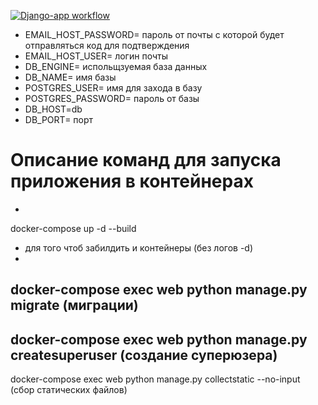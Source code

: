[![Django-app workflow](https://github.com/fluid1408/yamdb_final/actions/workflows/yamdb_workflow.yml/badge.svg)](https://github.com/fluid1408/yamdb_final/actions/workflows/yamdb_workflow.yml)
- EMAIL_HOST_PASSWORD= пароль от почты с которой будет отправляться код для подтверждения 
- EMAIL_HOST_USER= логин почты
- DB_ENGINE= испольщзуемая база данных
- DB_NAME= имя базы
- POSTGRES_USER= имя для захода в базу
- POSTGRES_PASSWORD= пароль от базы
- DB_HOST=db
- DB_PORT= порт
# Описание команд для запуска приложения в контейнерах
- 
docker-compose up -d --build
 - для того чтоб забилдить и контейнеры (без логов -d)
- 
docker-compose exec web python manage.py migrate
 (миграции)
- 
docker-compose exec web python manage.py createsuperuser
 (создание суперюзера)
- 
docker-compose exec web python manage.py collectstatic --no-input
 (сбор статических файлов)